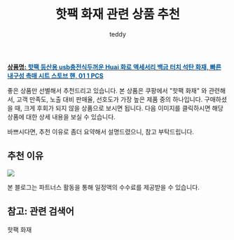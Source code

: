 ﻿---
layout: post
title:  "핫팩 화재 관련 상품 추천"
author: teddy
categories: [ 가구/인테리어 ]
tags: [핫팩 화재]
image: https://static.coupangcdn.com/image/vendor_inventory/e769/a6ef5e59e32c84a739f2348e567489d55f4ebc0ab9a4f30928ed1136ca4f.jpg 
description: "쿠팡에서 핫팩 화재 관련 상품으로 가장 고객 선호도가 높은 제품 중 하나입니다."
---

<a href="https://link.coupang.com/re/AFFSDP?lptag=AF3256674&pageKey=6907158609&itemId=16632509919&vendorItemId=84379669594&traceid=V0-153-ecfa0994c98cee17&requestid=20221223012126899170089"><b>상품명: <font color='#01579B'>핫팩 등산용 usb충전식두꺼운 Huai 화로 액세서리 백금 터치 석탄 화재, 빠른 내구성 촉매 시트 스토브 핸, 01 1 PCS</font></b></a>

좋은 상품만 선별해서 추천드리고 있습니다.
본 상품은 쿠팡에서 "핫팩 화재" 와 관련해서, 고객 만족도, 노출 대비 판매율, 선호도가 가장 높은 제품 중의 하나입니다.
구매하셨을 때, 크게 후회가 되지 않을 상품으로 보시면 됩니다. 
다음 이미지를 클릭하시면 해당 상품에 대한 상세 내용을 보실 수 있습니다.

바쁘시다면, 추천 이유로 좀더 요약해서 설명드렸으니, 참고 부탁드립니다.

## 추천 이유 

<a href="https://link.coupang.com/re/AFFSDP?lptag=AF3256674&pageKey=6907158609&itemId=16632509919&vendorItemId=84379669594&traceid=V0-153-ecfa0994c98cee17&requestid=20221223012126899170089"><img src="https://link.coupang.com/re/AFFSDP?lptag=AF3256674&pageKey=6907158609&itemId=16632509919&vendorItemId=84379669594&traceid=V0-153-ecfa0994c98cee17&requestid=20221223012126899170089"></a> 

본 블로그는 파트너스 활동을 통해 일정액의 수수료를 제공받을 수 있습니다.

## 참고: 관련 검색어    
핫팩 화재